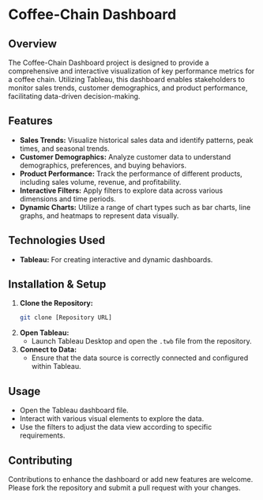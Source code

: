 

# Coffee-Chain Dashboard

## Overview
The Coffee-Chain Dashboard project is designed to provide a comprehensive and interactive visualization of key performance metrics for a coffee chain. Utilizing Tableau, this dashboard enables stakeholders to monitor sales trends, customer demographics, and product performance, facilitating data-driven decision-making.

## Features
- **Sales Trends:** Visualize historical sales data and identify patterns, peak times, and seasonal trends.
- **Customer Demographics:** Analyze customer data to understand demographics, preferences, and buying behaviors.
- **Product Performance:** Track the performance of different products, including sales volume, revenue, and profitability.
- **Interactive Filters:** Apply filters to explore data across various dimensions and time periods.
- **Dynamic Charts:** Utilize a range of chart types such as bar charts, line graphs, and heatmaps to represent data visually.

## Technologies Used
- **Tableau:** For creating interactive and dynamic dashboards.
                          
## Installation & Setup
1. **Clone the Repository:**
   ```bash
   git clone [Repository URL]
   ```
2. **Open Tableau:**
   - Launch Tableau Desktop and open the `.twb` file from the repository.
3. **Connect to Data:**
   - Ensure that the data source is correctly connected and configured within Tableau.

## Usage
- Open the Tableau dashboard file.
- Interact with various visual elements to explore the data.
- Use the filters to adjust the data view according to specific requirements.

## Contributing
Contributions to enhance the dashboard or add new features are welcome. Please fork the repository and submit a pull request with your changes.








































